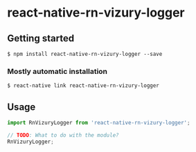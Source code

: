 # react-native-rn-vizury-logger

## Getting started

`$ npm install react-native-rn-vizury-logger --save`

### Mostly automatic installation

`$ react-native link react-native-rn-vizury-logger`

## Usage
```javascript
import RnVizuryLogger from 'react-native-rn-vizury-logger';

// TODO: What to do with the module?
RnVizuryLogger;
```
